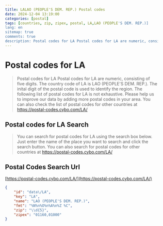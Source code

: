 ```yaml
---
title: LALAO (PEOPLE'S DEM. REP.) Postal codes 
date: 2024-12-04 13:19:00
categories: [postal]
tags: [countries, zip, zipex, postal, LA,LAO (PEOPLE'S DEM. REP.)]
lang: en
sitemap: true
comments: true
description: Postal codes for LA Postal codes for LA are numeric, consisting of five digits. The country code of LA is LAO (PEOPLE'S DEM. REP.). The inital digit of the postal code is used to identify the region. The following list of postal codes for LA is not exhaustive. Please help us to improve our data by adding more postal codes in your area. You can also check the list of postal codes for other countries at https://postal-codes.cybo.com/LA/
---
```


# Postal codes for LA
> Postal codes for LA Postal codes for LA are numeric, consisting of five digits. The country code of LA is LAO (PEOPLE'S DEM. REP.). The inital digit of the postal code is used to identify the region. The following list of postal codes for LA is not exhaustive. Please help us to improve our data by adding more postal codes in your area. You can also check the list of postal codes for other countries at https://postal-codes.cybo.com/LA/

## Postal codes for LA Search 
> You can search for postal codes for LA using the search box below. Just enter the name of the place you want to search and click the search button. You can also search for postal codes for other countries at https://postal-codes.cybo.com/LA/

## Postal Codes Search Url

[https://postal-codes.cybo.com/LA/](https://postal-codes.cybo.com/LA/)
```json
{
    "id": "data\/LA",
    "key": "LA",
    "name": "LAO (PEOPLE'S DEM. REP.)",
    "fmt": "%N%n%O%n%A%n%Z %C",
    "zip": "\\d{5}",
    "zipex": "01160,01000"
}
```

